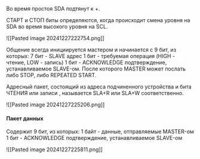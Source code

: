 
Во время простоя SDA подтянут к +.

СТАРТ и СТОП биты определяются, когда происходит смена уровня на SDA во время высокого уровня на SCL. 

![[Pasted image 20241227222754.png]]

Общение всегда инициируется мастером и начинается с 9 бит, из которых:
	7 бит - SLAVE адрес
	1 бит - требуемая операция (HIGH - чтение, LOW - запись)
	1 бит - ACKNOWLEDGE подтверждение, устанавливаемое SLAVE-ом. После которого MASTER может послать либо STOP, либо REPEATED START.

Адресный пакет, состоящий из адреса подчиненного устройства и бита ЧТЕНИЯ или записи , называется SLA+R или SLA+W соответственно.

![[Pasted image 20241227225206.png]]

#### Пакет данных
Содержит 9 бит, из которых:
	1 байт - данные, отправляемые MASTER-ом
	1 бит - ACKNOWLEDGE подтверждение, устанавливаемое SLAVE-ом

![[Pasted image 20241227225811.png]]


